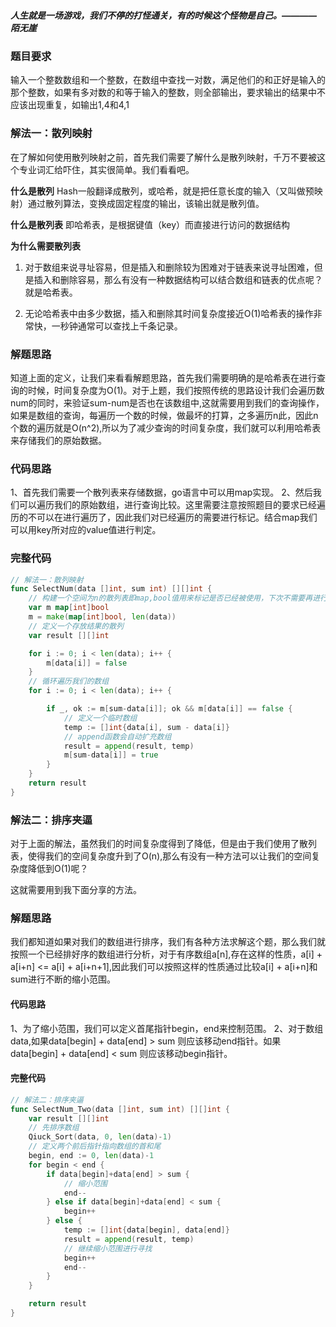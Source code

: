##### 人生就是一场游戏，我们不停的打怪通关，有的时候这个怪物是自己。————陌无崖

### 题目要求
输入一个整数数组和一个整数，在数组中查找一对数，满足他们的和正好是输入的那个整数，如果有多对数的和等于输入的整数，则全部输出，要求输出的结果中不应该出现重复，如输出1,4和4,1

### 解法一：散列映射
在了解如何使用散列映射之前，首先我们需要了解什么是散列映射，千万不要被这个专业词汇给吓住，其实很简单。我们看看吧。

**什么是散列**
Hash一般翻译成散列，或哈希，就是把任意长度的输入（又叫做预映射）通过散列算法，变换成固定程度的输出，该输出就是散列值。

**什么是散列表**
即哈希表，是根据键值（key）而直接进行访问的数据结构

**为什么需要散列表**
1. 对于数组来说寻址容易，但是插入和删除较为困难对于链表来说寻址困难，但是插入和删除容易，那么有没有一种数据结构可以结合数组和链表的优点呢？就是哈希表。

2. 无论哈希表中由多少数据，插入和删除其时间复杂度接近O(1)哈希表的操作非常快，一秒钟通常可以查找上千条记录。

### 解题思路
知道上面的定义，让我们来看看解题思路，首先我们需要明确的是哈希表在进行查询的时候，时间复杂度为O(1)。对于上题，我们按照传统的思路设计我们会遍历数num的同时，来验证sum-num是否也在该数组中,这就需要用到我们的查询操作，如果是数组的查询，每遍历一个数的时候，做最坏的打算，之多遍历n此，因此n个数的遍历就是O(n^2),所以为了减少查询的时间复杂度，我们就可以利用哈希表来存储我们的原始数据。

### 代码思路
1、首先我们需要一个散列表来存储数据，go语言中可以用map实现。
2、然后我们可以遍历我们的原始数组，进行查询比较。这里需要注意按照题目的要求已经遍历的不可以在进行遍历了，因此我们对已经遍历的需要进行标记。结合map我们可以用key所对应的value值进行判定。

### 完整代码
```go
// 解法一：散列映射
func SelectNum(data []int, sum int) [][]int {
	// 构建一个空间为n的散列表即map,bool值用来标记是否已经被使用，下次不需要再进行使用
	var m map[int]bool
	m = make(map[int]bool, len(data))
	// 定义一个存放结果的散列
	var result [][]int

	for i := 0; i < len(data); i++ {
		m[data[i]] = false
	}
	// 循环遍历我们的数组
	for i := 0; i < len(data); i++ {

		if _, ok := m[sum-data[i]]; ok && m[data[i]] == false {
			// 定义一个临时数组
			temp := []int{data[i], sum - data[i]}
			// append函数会自动扩充数组
			result = append(result, temp)
			m[sum-data[i]] = true
		}
	}
	return result
}
```

### 解法二：排序夹逼
对于上面的解法，虽然我们的时间复杂度得到了降低，但是由于我们使用了散列表，使得我们的空间复杂度升到了O(n),那么有没有一种方法可以让我们的空间复杂度降低到O(1)呢？

这就需要用到我下面分享的方法。

### 解题思路
我们都知道如果对我们的数组进行排序，我们有各种方法求解这个题，那么我们就按照一个已经排好序的数组进行分析，对于有序数组a[n],存在这样的性质，a[i] + a[i+n] <= a[i] + a[i+n+1],因此我们可以按照这样的性质通过比较a[i] + a[i+n]和sum进行不断的缩小范围。

#### 代码思路
1、为了缩小范围，我们可以定义首尾指针begin，end来控制范围。
2、对于数组data,如果data[begin] + data[end] > sum 则应该移动end指针。如果data[begin] + data[end] < sum 则应该移动begin指针。

#### 完整代码
```go
// 解法二：排序夹逼
func SelectNum_Two(data []int, sum int) [][]int {
	var result [][]int
	// 先排序数组
	Qiuck_Sort(data, 0, len(data)-1)
	// 定义两个前后指针指向数组的首和尾
	begin, end := 0, len(data)-1
	for begin < end {
		if data[begin]+data[end] > sum {
			// 缩小范围
			end--
		} else if data[begin]+data[end] < sum {
			begin++
		} else {
			temp := []int{data[begin], data[end]}
			result = append(result, temp)
			// 继续缩小范围进行寻找
			begin++
			end--
		}
	}

	return result
}
```